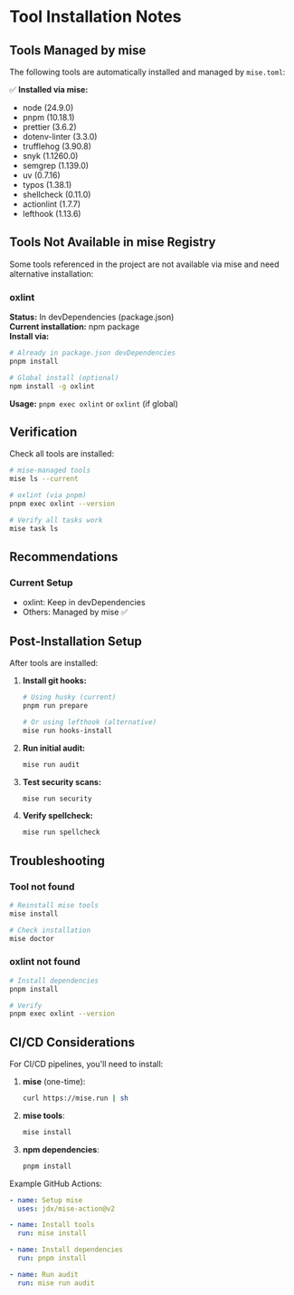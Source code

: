 # Tool Installation Notes

## Tools Managed by mise

The following tools are automatically installed and managed by `mise.toml`:

✅ **Installed via mise:**

- node (24.9.0)
- pnpm (10.18.1)
- prettier (3.6.2)
- dotenv-linter (3.3.0)
- trufflehog (3.90.8)
- snyk (1.1260.0)
- semgrep (1.139.0)
- uv (0.7.16)
- typos (1.38.1)
- shellcheck (0.11.0)
- actionlint (1.7.7)
- lefthook (1.13.6)

## Tools Not Available in mise Registry

Some tools referenced in the project are not available via mise and need alternative installation:

### oxlint

**Status:** In devDependencies (package.json)  
**Current installation:** npm package  
**Install via:**

```bash
# Already in package.json devDependencies
pnpm install

# Global install (optional)
npm install -g oxlint
```

**Usage:** `pnpm exec oxlint` or `oxlint` (if global)

## Verification

Check all tools are installed:

```bash
# mise-managed tools
mise ls --current

# oxlint (via pnpm)
pnpm exec oxlint --version

# Verify all tasks work
mise task ls
```

## Recommendations

### Current Setup

- oxlint: Keep in devDependencies
- Others: Managed by mise ✅

## Post-Installation Setup

After tools are installed:

1. **Install git hooks:**

   ```bash
   # Using husky (current)
   pnpm run prepare

   # Or using lefthook (alternative)
   mise run hooks-install
   ```

2. **Run initial audit:**

   ```bash
   mise run audit
   ```

3. **Test security scans:**

   ```bash
   mise run security
   ```

4. **Verify spellcheck:**
   ```bash
   mise run spellcheck
   ```

## Troubleshooting

### Tool not found

```bash
# Reinstall mise tools
mise install

# Check installation
mise doctor
```

### oxlint not found

```bash
# Install dependencies
pnpm install

# Verify
pnpm exec oxlint --version
```

## CI/CD Considerations

For CI/CD pipelines, you'll need to install:

1. **mise** (one-time):

   ```bash
   curl https://mise.run | sh
   ```

2. **mise tools**:

   ```bash
   mise install
   ```

3. **npm dependencies**:

   ```bash
   pnpm install
   ```

Example GitHub Actions:

```yaml
- name: Setup mise
  uses: jdx/mise-action@v2

- name: Install tools
  run: mise install

- name: Install dependencies
  run: pnpm install

- name: Run audit
  run: mise run audit
```
